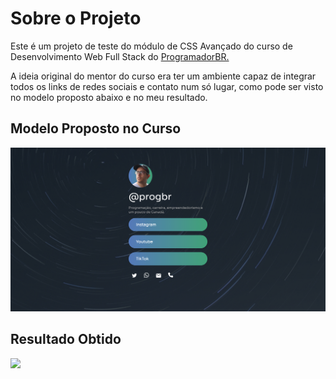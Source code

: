 <h1>Sobre o Projeto</h1>

<p>Este é um projeto de teste do módulo de CSS Avançado do curso de Desenvolvimento Web Full Stack do <a href="https://programadorbr.club.hotmart.com/">ProgramadorBR.</a></p>

<p>A ideia original do mentor do curso era ter um ambiente capaz de integrar todos os links de redes sociais e contato num só lugar, como pode ser visto no modelo proposto abaixo e no meu resultado.</p>

<h2>Modelo Proposto no Curso</h2>

<img src="./modelo_projeto_social+link.png">

<h2>Resultado Obtido</h2>

<img src="./ProgBr">
